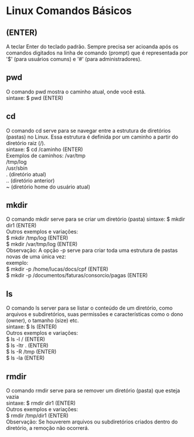 # Linux Comandos Básicos

## (ENTER)
  A teclar Enter do teclado padrão. Sempre precisa ser acioanda após os comandos digitados na linha de comando (prompt) que é representada por '$' (para usuários comuns) e '#' (para administradores).

## pwd <br>
  O comando pwd mostra o caminho atual, onde você está.<br>
  sintaxe: $ pwd  (ENTER)

## cd <br>
  O comando cd serve para se navegar entre a estrutura de diretórios (pastas) no Linux. Essa estrutura é definida por um caminho a partir do diretório raiz (/). <br>
  sintaxe: $ cd /caminho (ENTER)<br>
  Exemplos de caminhos:
  /var/tmp <br>
  /tmp/log <br>
  /usr/sbin<br>
  . (diretório atual)<br>
  .. (diretório anterior)<br>
  ~ (diretório home do usuário atual)<br>
  
## mkdir <br>
  O comando mkdir serve para se criar um diretório (pasta)
  sintaxe: $ mkdir dir1 (ENTER)<br>
  Outros exemplos e variações:<br>
  $ mkdir /tmp/log (ENTER)<br>
  $ mkdir /var/tmp/log (ENTER)<br>
  Observação: A opção -p serve para criar toda uma estrutura de pastas novas de uma única vez:<br>
  exemplo:<br>
  $ mkdir -p /home/lucas/docs/cpf (ENTER)<br>
  $ mkdir -p /documentos/faturas/consorcio/pagas (ENTER)<br>

## ls <br>
  O comando ls server para se listar o conteúdo de um diretório, como arquivos e subdiretórios, suas permissões e características como o dono (owner), o tamanho (size) etc.<br>
  sintaxe: $ ls (ENTER)<br>
  Outros exemplos e variações:<br>
  $ ls -l / (ENTER)<br>
  $ ls -ltr . (ENTER)<br>
  $ ls -R /tmp (ENTER)<br>
  $ ls -la (ENTER)<br>

## rmdir <br>
  O comando rmdir serve para se remover um diretório (pasta) que esteja vazia<br>
  sintaxe: $ rmdir dir1 (ENTER)<br>
  Outros exemplos e variações:<br>
  $ rmdir /tmp/dir1 (ENTER)<br>
  Observação: Se houverem arquivos ou subdiretórios criados dentro do diretório, a remoção não ocorrerá.
  
